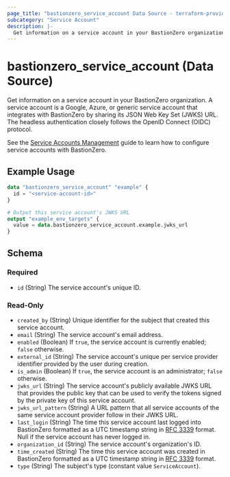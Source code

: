 ```yaml
---
page_title: "bastionzero_service_account Data Source - terraform-provider-bastionzero"
subcategory: "Service Account"
description: |-
  Get information on a service account in your BastionZero organization. A service account is a Google, Azure, or generic service account that integrates with BastionZero by sharing its JSON Web Key Set (JWKS) URL. The headless authentication closely follows the OpenID Connect (OIDC) protocol.
---
```


# bastionzero_service_account (Data Source)

Get information on a service account in your BastionZero organization. A service account is a Google, Azure, or generic service account that integrates with BastionZero by sharing its JSON Web Key Set (JWKS) URL. The headless authentication closely follows the OpenID Connect (OIDC) protocol.

See the [Service Accounts
Management](https://docs.bastionzero.com/docs/admin-guide/authentication/service-accounts-management)
guide to learn how to configure service accounts with BastionZero.

## Example Usage

```terraform
data "bastionzero_service_account" "example" {
  id = "<service-account-id>"
}

# Output this service account's JWKS URL 
output "example_env_targets" {
  value = data.bastionzero_service_account.example.jwks_url
}
```

<!-- schema generated by tfplugindocs -->
## Schema

### Required

- `id` (String) The service account's unique ID.

### Read-Only

- `created_by` (String) Unique identifier for the subject that created this service account.
- `email` (String) The service account's email address.
- `enabled` (Boolean) If `true`, the service account is currently enabled; `false` otherwise.
- `external_id` (String) The service account's unique per service provider identifier provided by the user during creation.
- `is_admin` (Boolean) If `true`, the service account is an administrator; `false` otherwise.
- `jwks_url` (String) The service account's publicly available JWKS URL that provides the public key that can be used to verify the tokens signed by the private key of this service account.
- `jwks_url_pattern` (String) A URL pattern that all service accounts of the same service account provider follow in their JWKS URL.
- `last_login` (String) The time this service account last logged into BastionZero formatted as a UTC timestamp string in [RFC 3339](https://datatracker.ietf.org/doc/html/rfc3339) format. Null if the service account has never logged in.
- `organization_id` (String) The service account's organization's ID.
- `time_created` (String) The time this service account was created in BastionZero formatted as a UTC timestamp string in [RFC 3339](https://datatracker.ietf.org/doc/html/rfc3339) format.
- `type` (String) The subject's type (constant value `ServiceAccount`).